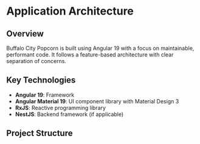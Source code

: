 # Application Architecture

## Overview

Buffalo City Popcorn is built using Angular 19 with a focus on maintainable, performant code. It follows a feature-based architecture with clear separation of concerns.

## Key Technologies

- **Angular 19**: Framework
- **Angular Material 19**: UI component library with Material Design 3
- **RxJS**: Reactive programming library
- **NestJS**: Backend framework (if applicable)

## Project Structure

